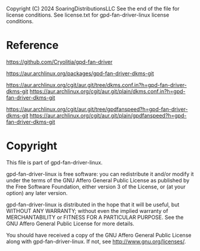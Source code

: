 
Copyright (C) 2024 SoaringDistributionsLLC
See the end of the file for license conditions.
See license.txt for gpd-fan-driver-linux license conditions.












# Reference

https://github.com/Cryolitia/gpd-fan-driver

https://aur.archlinux.org/packages/gpd-fan-driver-dkms-git

https://aur.archlinux.org/cgit/aur.git/tree/dkms.conf.in?h=gpd-fan-driver-dkms-git
https://aur.archlinux.org/cgit/aur.git/plain/dkms.conf.in?h=gpd-fan-driver-dkms-git

https://aur.archlinux.org/cgit/aur.git/tree/gpdfanspeed?h=gpd-fan-driver-dkms-git
https://aur.archlinux.org/cgit/aur.git/plain/gpdfanspeed?h=gpd-fan-driver-dkms-git



# Copyright

This file is part of gpd-fan-driver-linux.

gpd-fan-driver-linux is free software: you can redistribute it and/or modify
it under the terms of the GNU Affero General Public License as published by
the Free Software Foundation, either version 3 of the License, or
(at your option) any later version.

gpd-fan-driver-linux is distributed in the hope that it will be useful,
but WITHOUT ANY WARRANTY; without even the implied warranty of
MERCHANTABILITY or FITNESS FOR A PARTICULAR PURPOSE.  See the
GNU Affero General Public License for more details.

You should have received a copy of the GNU Affero General Public License
along with gpd-fan-driver-linux.  If not, see <http://www.gnu.org/licenses/>.
